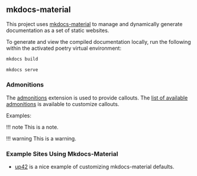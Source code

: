 ## mkdocs-material

This project uses [mkdocs-material](https://squidfunk.github.io/mkdocs-material/) to
manage and dynamically generate documentation as a set of static websites.

To generate and view the compiled documentation locally, run the following
within the activated poetry virtual environment:

```bash
mkdocs build
```
```bash
mkdocs serve
```

### Admonitions
The [admonitions](https://squidfunk.github.io/mkdocs-material/reference/admonitions)
extension is used to provide callouts. The
[list of available admonitions](https://docutils.sourceforge.io/docs/ref/rst/directives.html#specific-admonitions)
is available to customize callouts.

Examples:

!!! note
    This is a note.

!!! warning
    This is a warning.

### Example Sites Using Mkdocs-Material

* [up42](https://github.com/up42/up42-py/tree/master) is a nice example of customizing
mkdocs-material defaults.